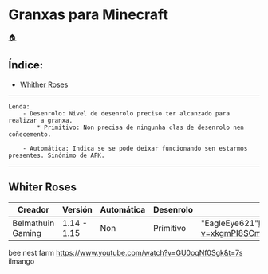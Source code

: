 # Granxas para Minecraft

[:house:](../../README.md)

## Índice:
* [Whither Roses](indice.md##whiter_roses)

------
	
	Lenda:
		- Desenrolo: Nivel de desenrolo preciso ter alcanzado para realizar a granxa.
			* Primitivo: Non precisa de ningunha clas de desenrolo nen coñecemento.

		- Automática: Indica se se pode deixar funcionando sen estarmos presentes. Sinónimo de AFK.

------

## Whiter Roses

| Creador			| Versión		| Automática	| Desenrolo	| Ligazón tutorial												| 
| ------			| ------		| ------		| ------	| ------														|
| Belmathuin Gaming	| 1.14 - 1.15	| Non			| Primitivo	| "EagleEye621"<https://www.youtube.com/watch?v=xkgmPI8SCmQ>	|



bee nest farm
https://www.youtube.com/watch?v=GU0oqNf0Sgk&t=7s
ilmango